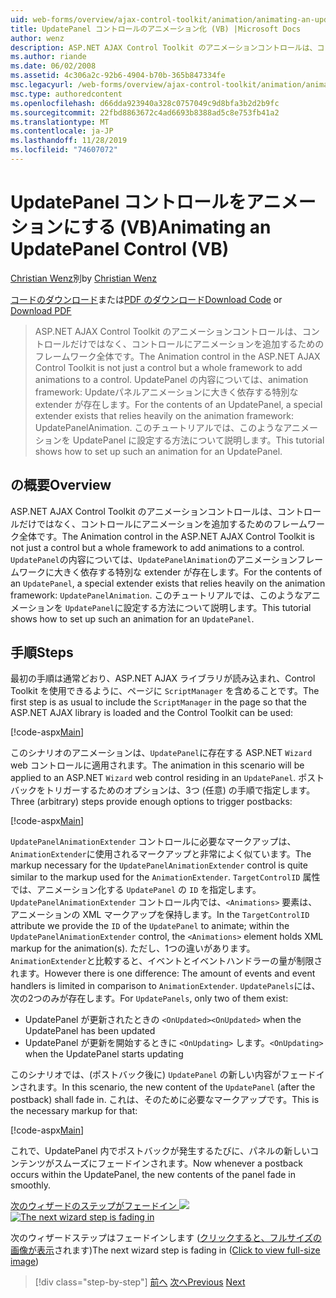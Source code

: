 ```yaml
---
uid: web-forms/overview/ajax-control-toolkit/animation/animating-an-updatepanel-control-vb
title: UpdatePanel コントロールのアニメーション化 (VB) |Microsoft Docs
author: wenz
description: ASP.NET AJAX Control Toolkit のアニメーションコントロールは、コントロールだけではなく、コントロールにアニメーションを追加するためのフレームワーク全体です。 ... の内容
ms.author: riande
ms.date: 06/02/2008
ms.assetid: 4c306a2c-92b6-4904-b70b-365b847334fe
msc.legacyurl: /web-forms/overview/ajax-control-toolkit/animation/animating-an-updatepanel-control-vb
msc.type: authoredcontent
ms.openlocfilehash: d66dda923940a328c0757049c9d8bfa3b2d2b9fc
ms.sourcegitcommit: 22fbd8863672c4ad6693b8388ad5c8e753fb41a2
ms.translationtype: MT
ms.contentlocale: ja-JP
ms.lasthandoff: 11/28/2019
ms.locfileid: "74607072"
---
```

# <a name="animating-an-updatepanel-control-vb"></a><span data-ttu-id="3b8fb-104">UpdatePanel コントロールをアニメーションにする (VB)</span><span class="sxs-lookup"><span data-stu-id="3b8fb-104">Animating an UpdatePanel Control (VB)</span></span>

<span data-ttu-id="3b8fb-105">[Christian Wenz](https://github.com/wenz)別</span><span class="sxs-lookup"><span data-stu-id="3b8fb-105">by [Christian Wenz](https://github.com/wenz)</span></span>

<span data-ttu-id="3b8fb-106">[コードのダウンロード](https://download.microsoft.com/download/9/3/f/93f8daea-bebd-4821-833b-95205389c7d0/UpdatePanelAnimation1.vb.zip)または[PDF のダウンロード](https://download.microsoft.com/download/b/6/a/b6ae89ee-df69-4c87-9bfb-ad1eb2b23373/updatepanelanimation1VB.pdf)</span><span class="sxs-lookup"><span data-stu-id="3b8fb-106">[Download Code](https://download.microsoft.com/download/9/3/f/93f8daea-bebd-4821-833b-95205389c7d0/UpdatePanelAnimation1.vb.zip) or [Download PDF](https://download.microsoft.com/download/b/6/a/b6ae89ee-df69-4c87-9bfb-ad1eb2b23373/updatepanelanimation1VB.pdf)</span></span>

> <span data-ttu-id="3b8fb-107">ASP.NET AJAX Control Toolkit のアニメーションコントロールは、コントロールだけではなく、コントロールにアニメーションを追加するためのフレームワーク全体です。</span><span class="sxs-lookup"><span data-stu-id="3b8fb-107">The Animation control in the ASP.NET AJAX Control Toolkit is not just a control but a whole framework to add animations to a control.</span></span> <span data-ttu-id="3b8fb-108">UpdatePanel の内容については、animation framework: Updateパネルアニメーションに大きく依存する特別な extender が存在します。</span><span class="sxs-lookup"><span data-stu-id="3b8fb-108">For the contents of an UpdatePanel, a special extender exists that relies heavily on the animation framework: UpdatePanelAnimation.</span></span> <span data-ttu-id="3b8fb-109">このチュートリアルでは、このようなアニメーションを UpdatePanel に設定する方法について説明します。</span><span class="sxs-lookup"><span data-stu-id="3b8fb-109">This tutorial shows how to set up such an animation for an UpdatePanel.</span></span>

## <a name="overview"></a><span data-ttu-id="3b8fb-110">の概要</span><span class="sxs-lookup"><span data-stu-id="3b8fb-110">Overview</span></span>

<span data-ttu-id="3b8fb-111">ASP.NET AJAX Control Toolkit のアニメーションコントロールは、コントロールだけではなく、コントロールにアニメーションを追加するためのフレームワーク全体です。</span><span class="sxs-lookup"><span data-stu-id="3b8fb-111">The Animation control in the ASP.NET AJAX Control Toolkit is not just a control but a whole framework to add animations to a control.</span></span> <span data-ttu-id="3b8fb-112">`UpdatePanel`の内容については、`UpdatePanelAnimation`のアニメーションフレームワークに大きく依存する特別な extender が存在します。</span><span class="sxs-lookup"><span data-stu-id="3b8fb-112">For the contents of an `UpdatePanel`, a special extender exists that relies heavily on the animation framework: `UpdatePanelAnimation`.</span></span> <span data-ttu-id="3b8fb-113">このチュートリアルでは、このようなアニメーションを `UpdatePanel`に設定する方法について説明します。</span><span class="sxs-lookup"><span data-stu-id="3b8fb-113">This tutorial shows how to set up such an animation for an `UpdatePanel`.</span></span>

## <a name="steps"></a><span data-ttu-id="3b8fb-114">手順</span><span class="sxs-lookup"><span data-stu-id="3b8fb-114">Steps</span></span>

<span data-ttu-id="3b8fb-115">最初の手順は通常どおり、ASP.NET AJAX ライブラリが読み込まれ、Control Toolkit を使用できるように、ページに `ScriptManager` を含めることです。</span><span class="sxs-lookup"><span data-stu-id="3b8fb-115">The first step is as usual to include the `ScriptManager` in the page so that the ASP.NET AJAX library is loaded and the Control Toolkit can be used:</span></span>

[!code-aspx[Main](animating-an-updatepanel-control-vb/samples/sample1.aspx)]

<span data-ttu-id="3b8fb-116">このシナリオのアニメーションは、`UpdatePanel`に存在する ASP.NET `Wizard` web コントロールに適用されます。</span><span class="sxs-lookup"><span data-stu-id="3b8fb-116">The animation in this scenario will be applied to an ASP.NET `Wizard` web control residing in an `UpdatePanel`.</span></span> <span data-ttu-id="3b8fb-117">ポストバックをトリガーするためのオプションは、3つ (任意) の手順で指定します。</span><span class="sxs-lookup"><span data-stu-id="3b8fb-117">Three (arbitrary) steps provide enough options to trigger postbacks:</span></span>

[!code-aspx[Main](animating-an-updatepanel-control-vb/samples/sample2.aspx)]

<span data-ttu-id="3b8fb-118">`UpdatePanelAnimationExtender` コントロールに必要なマークアップは、`AnimationExtender`に使用されるマークアップと非常によく似ています。</span><span class="sxs-lookup"><span data-stu-id="3b8fb-118">The markup necessary for the `UpdatePanelAnimationExtender` control is quite similar to the markup used for the `AnimationExtender`.</span></span> <span data-ttu-id="3b8fb-119">`TargetControlID` 属性では、アニメーション化する `UpdatePanel` の `ID` を指定します。`UpdatePanelAnimationExtender` コントロール内では、`<Animations>` 要素は、アニメーションの XML マークアップを保持します。</span><span class="sxs-lookup"><span data-stu-id="3b8fb-119">In the `TargetControlID` attribute we provide the `ID` of the `UpdatePanel` to animate; within the `UpdatePanelAnimationExtender` control, the `<Animations>` element holds XML markup for the animation(s).</span></span> <span data-ttu-id="3b8fb-120">ただし、1つの違いがあります。 `AnimationExtender`と比較すると、イベントとイベントハンドラーの量が制限されます。</span><span class="sxs-lookup"><span data-stu-id="3b8fb-120">However there is one difference: The amount of events and event handlers is limited in comparison to `AnimationExtender`.</span></span> <span data-ttu-id="3b8fb-121">`UpdatePanels`には、次の2つのみが存在します。</span><span class="sxs-lookup"><span data-stu-id="3b8fb-121">For `UpdatePanels`, only two of them exist:</span></span>

- <span data-ttu-id="3b8fb-122">UpdatePanel が更新されたときの `<OnUpdated>`</span><span class="sxs-lookup"><span data-stu-id="3b8fb-122">`<OnUpdated>` when the UpdatePanel has been updated</span></span>
- <span data-ttu-id="3b8fb-123">UpdatePanel が更新を開始するときに `<OnUpdating>` します。</span><span class="sxs-lookup"><span data-stu-id="3b8fb-123">`<OnUpdating>` when the UpdatePanel starts updating</span></span>

<span data-ttu-id="3b8fb-124">このシナリオでは、(ポストバック後に) `UpdatePanel` の新しい内容がフェードインされます。</span><span class="sxs-lookup"><span data-stu-id="3b8fb-124">In this scenario, the new content of the `UpdatePanel` (after the postback) shall fade in.</span></span> <span data-ttu-id="3b8fb-125">これは、そのために必要なマークアップです。</span><span class="sxs-lookup"><span data-stu-id="3b8fb-125">This is the necessary markup for that:</span></span>

[!code-aspx[Main](animating-an-updatepanel-control-vb/samples/sample3.aspx)]

<span data-ttu-id="3b8fb-126">これで、UpdatePanel 内でポストバックが発生するたびに、パネルの新しいコンテンツがスムーズにフェードインされます。</span><span class="sxs-lookup"><span data-stu-id="3b8fb-126">Now whenever a postback occurs within the UpdatePanel, the new contents of the panel fade in smoothly.</span></span>

<span data-ttu-id="3b8fb-127">[次のウィザードのステップがフェードイン ![](animating-an-updatepanel-control-vb/_static/image2.png)](animating-an-updatepanel-control-vb/_static/image1.png)</span><span class="sxs-lookup"><span data-stu-id="3b8fb-127">[![The next wizard step is fading in](animating-an-updatepanel-control-vb/_static/image2.png)](animating-an-updatepanel-control-vb/_static/image1.png)</span></span>

<span data-ttu-id="3b8fb-128">次のウィザードステップはフェードインします ([クリックすると、フルサイズの画像が表示](animating-an-updatepanel-control-vb/_static/image3.png)されます)</span><span class="sxs-lookup"><span data-stu-id="3b8fb-128">The next wizard step is fading in ([Click to view full-size image](animating-an-updatepanel-control-vb/_static/image3.png))</span></span>

> [!div class="step-by-step"]
> <span data-ttu-id="3b8fb-129">[前へ](changing-an-animation-using-client-side-code-vb.md)
> [次へ](dynamically-controlling-updatepanel-animations-vb.md)</span><span class="sxs-lookup"><span data-stu-id="3b8fb-129">[Previous](changing-an-animation-using-client-side-code-vb.md)
[Next](dynamically-controlling-updatepanel-animations-vb.md)</span></span>

